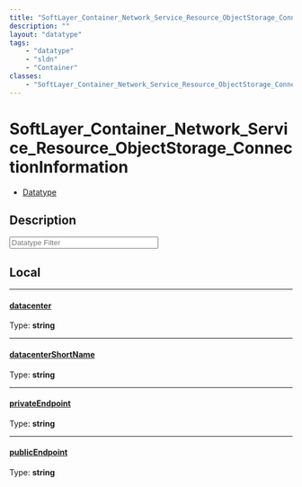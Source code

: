 ```yaml
---
title: "SoftLayer_Container_Network_Service_Resource_ObjectStorage_ConnectionInformation"
description: ""
layout: "datatype"
tags:
    - "datatype"
    - "sldn"
    - "Container"
classes:
    - "SoftLayer_Container_Network_Service_Resource_ObjectStorage_ConnectionInformation"
---
```


# SoftLayer_Container_Network_Service_Resource_ObjectStorage_ConnectionInformation
<div id='service-datatype'>
    <ul id='sldn-reference-tabs'>
        <li id='datatype'> <a href='/reference/datatypes/SoftLayer_Container_Network_Service_Resource_ObjectStorage_ConnectionInformation' >Datatype</a></li>
    </ul>
</div>

## Description 








<!-- Filer BEGIN -->
<div class="view-filters">
        <div class="clearfix">
            <div class="search-input-box">
                <input placeholder="Datatype Filter" onkeyup="titleSearch(inputId='prop-input', divId='properties', elementClass='prop-row')" 
                    type="text" id="prop-input" value="" size="30" maxlength="128" class="form-text">
            </div>
        </div>
</div>
<!-- Filer END -->

<div id="properties" class="content">
<div id="localProperties" class="prop-content" >

## Local
<div class="prop-row">

-----
[datacenter]: #datacenter
#### [datacenter]
  
<span class="type-label">Type: </span>**string**  



</div>
<div class="prop-row">

-----
[datacenterShortName]: #datacentershortname
#### [datacenterShortName]
  
<span class="type-label">Type: </span>**string**  



</div>
<div class="prop-row">

-----
[privateEndpoint]: #privateendpoint
#### [privateEndpoint]
  
<span class="type-label">Type: </span>**string**  



</div>
<div class="prop-row">

-----
[publicEndpoint]: #publicendpoint
#### [publicEndpoint]
  
<span class="type-label">Type: </span>**string**  



</div>
</div>
<!-- LOCAL PROPERTY END -->

</div>


